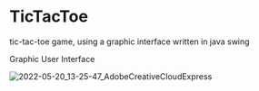 # TicTacToe
tic-tac-toe game, using a graphic interface written in java swing

Graphic User Interface

![2022-05-20_13-25-47_AdobeCreativeCloudExpress](https://user-images.githubusercontent.com/77066408/169520270-18629df2-fd1e-4a7e-95a0-ebc054710ee9.gif)

